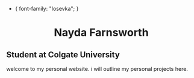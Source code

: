 <html>

* {
    font-family: "Iosevka";
}

<h1 align="center">Nayda Farnsworth</h1> 

<h2> Student at Colgate University </h2>

<p> welcome to my personal website. i will outline my personal projects here. </p>

</html>
